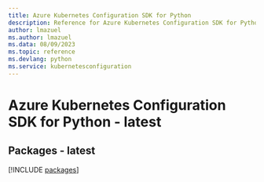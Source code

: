 ```yaml
---
title: Azure Kubernetes Configuration SDK for Python
description: Reference for Azure Kubernetes Configuration SDK for Python
author: lmazuel
ms.author: lmazuel
ms.data: 08/09/2023
ms.topic: reference
ms.devlang: python
ms.service: kubernetesconfiguration
---
```

# Azure Kubernetes Configuration SDK for Python - latest
## Packages - latest
[!INCLUDE [packages](kubernetes-configuration-index.md)]